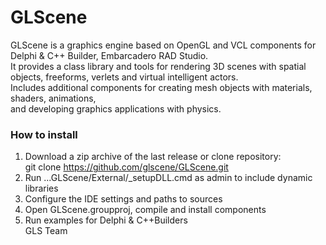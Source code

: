 # GLScene
GLScene is a graphics engine based on OpenGL and VCL components for Delphi & C++ Builder,
Embarcadero RAD Studio. <br>  It provides a class library and tools for rendering 3D scenes with spatial objects,
freeforms, verlets and virtual intelligent actors.<br> 
Includes additional components for creating mesh objects with materials, shaders, animations, <br> 
and developing graphics applications with physics. 
### How to install
1. Download a zip archive of the last release or clone repository:<br>
git clone https://github.com/glscene/GLScene.git<br>
2. Run ...GLScene/External/_setupDLL.cmd as admin to include dynamic libraries
3. Configure the IDE settings and paths to sources
4. Open GLScene.groupproj, compile and install components
5. Run examples for Delphi & C++Builders<br>
GLS Team
